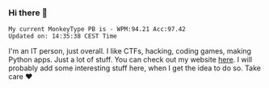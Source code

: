### Hi there 👋
<!-- PB START -->
```
My current MonkeyType PB is - WPM:94.21 Acc:97.42
Updated on: 14:35:38 CEST Time
```
<!-- PB END -->
I'm an IT person, just overall. I like CTFs, hacking, coding games, making Python apps. Just a lot of stuff.
You can check out my website [here](https://skill3472.github.io/).
I will probably add some interesting stuff here, when I get the idea to do so. Take care ❤️
